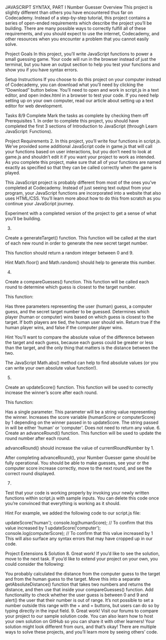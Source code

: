 
JAVASCRIPT SYNTAX, PART I
Number Guesser
Overview
This project is slightly different than others you have encountered thus far on Codecademy. Instead of a step-by-step tutorial, this project contains a series of open-ended requirements which describe the project you’ll be building. There are many possible ways to correctly fulfill all of these requirements, and you should expect to use the internet, Codecademy, and other resources when you encounter a problem that you cannot easily solve.

Project Goals
In this project, you’ll write JavaScript functions to power a small guessing game. Your code will run in the browser instead of just the terminal, but you have an output section to help you test your functions and show you if you have syntax errors.

Setup Instructions
If you choose to do this project on your computer instead of Codecademy, you can download what you’ll need by clicking the “Download” button below. You’ll need to open and work in script.js in a text editor, and open index.html in a browser to test your code. If you need help setting up on your own computer, read our article about setting up a text editor for web development.

Tasks
8/9 Complete
Mark the tasks as complete by checking them off
Prerequisites
1.
In order to complete this project, you should have completed the first 3 sections of Introduction to JavaScript (through Learn JavaScript: Functions).

Project Requirements
2.
In this project, you’ll write four functions in script.js. We’ve provided some additional JavaScript code in game.js that will call your functions based on user interactions, but you don’t need to look at game.js and shouldn’t edit it if you want your project to work as intended. As you complete this project, make sure that all of your functions are named exactly as specified so that they can be called correctly when the game is played.

This JavaScript project is probably different from most of the ones you’ve completed at Codecademy. Instead of just seeing text output from your program, your JavaScript functions are incorporated into a website that also uses HTML/CSS. You’ll learn more about how to do this from scratch as you continue your JavaScript journey.

Experiment with a completed version of the project to get a sense of what you’ll be building.

3.
Create a generateTarget() function. This function will be called at the start of each new round in order to generate the new secret target number.

This function should return a random integer between 0 and 9.


Hint
Math.floor() and Math.random() should help to generate this number.

4.
Create a compareGuesses() function. This function will be called each round to determine which guess is closest to the target number.

This function:

Has three parameters representing the user (human) guess, a computer guess, and the secret target number to be guessed.
Determines which player (human or computer) wins based on which guess is closest to the target. If both players are tied, the human user should win.
Return true if the human player wins, and false if the computer player wins.

Hint
You’ll want to compare the absolute value of the difference between the target and each guess, because each guess could be greater or less than the target, and the only thing that matters is the distance between the two.

The JavaScript Math.abs() method can help to find absolute values (or you can write your own absolute value function!).

5.
Create an updateScore() function. This function will be used to correctly increase the winner’s score after each round.

This function:

Has a single parameter. This parameter will be a string value representing the winner.
Increases the score variable (humanScore or computerScore) by 1 depending on the winner passed in to updateScore. The string passed in will be either 'human' or 'computer'.
Does not need to return any value.
6.
Create an advanceRound() function. This function will be used to update the round number after each round.

advanceRound() should increase the value of currentRoundNumber by 1.

After completing advanceRound(), your Number Guesser game should be fully operational. You should be able to make guesses, see your or the computer score increase correctly, move to the next round, and see the correct round displayed.

7.
Test that your code is working properly by invoking your newly written functions within script.js with sample inputs. You can delete this code once you’re convinced that everything is working as it should.


Hint
For example, we added the following code to our script.js file:

updateScore('human');
console.log(humanScore); // To confirm that this value increased by 1
updateScore('computer');
console.log(computerScore); // To confirm that this value increased by 1
This will also surface any syntax errors that may have cropped up in our code.

Project Extensions & Solution
8.
Great work! If you’d like to see the solution, move to the next task. If you’d like to extend your project on your own, you could consider the following:

You probably calculated the distance from the computer guess to the target and from the human guess to the target. Move this into a separate getAbsoluteDistance() function that takes two numbers and returns the distance, and then use that inside your compareGuesses() function.
Add functionality to check whether the user guess is between 0 and 9 and alert() the user that their number is out of range. It’s not possible to set a number outside this range with the + and = buttons, but users can do so by typing directly in the input field.
9.
Great work! Visit our forums to compare your project to our sample solution code. You can also learn how to host your own solution on GitHub so you can share it with other learners! Your solution might look different from ours, and that’s okay! There are multiple ways to solve these projects, and you’ll learn more by seeing others’ code.